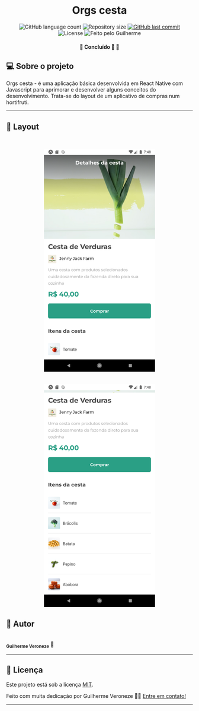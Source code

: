 <h1 align="center">
    Orgs cesta
</h1>

<p align="center">
  <img alt="GitHub language count" src="https://img.shields.io/github/languages/count/Veronezegui/Orgs-cesta?color=%2304D361">

  <img alt="Repository size" src="https://img.shields.io/github/repo-size/Veronezegui/Orgs-cesta">
  
  <a href="https://github.com/Veronezegui/Orgs-cesta/commits/main">
    <img alt="GitHub last commit" src="https://img.shields.io/github/last-commit/Veronezegui/Orgs-cesta">
  </a>
    
   <img alt="License" src="https://img.shields.io/badge/license-MIT-brightgreen">
  
  <img alt="Feito pelo Guilherme" src="https://img.shields.io/badge/feito%20por-Guilherme-%237519C1">
</p>

<h4 align="center">
	🚧   Concluído 🚀 🚧
</h4>

## 💻 Sobre o projeto

Orgs cesta - é uma aplicação básica desenvolvida em React Native com Javascript para aprimorar e desenvolver alguns conceitos do desenvolvimento. Trata-se do layout de um aplicativo de compras num hortifruti.

---

## 🎨 Layout

<p align="center">

  <img alt="Visual" title="#Visual" src="./image1.png" width="300px" style="margin-top: 30px;">
  <img alt="Visual" title="#Visual" src="./image2.png" width="300px" style="margin-top: 30px;">

</p>

## 🦸 Autor

<img style="border-radius: 50%;" src="https://avatars.githubusercontent.com/u/47906992?v=4" width="100px;" alt=""/>
 <br />
 <sub><b>Guilherme Veroneze</b></sub></a> 🚀
 <br />


---

## 📝 Licença

Este projeto está sob a licença [MIT](./LICENSE).

Feito com muita dedicação por Guilherme Veroneze 👋🏽 [Entre em contato!](https://github.com/Veronezegui)

---
